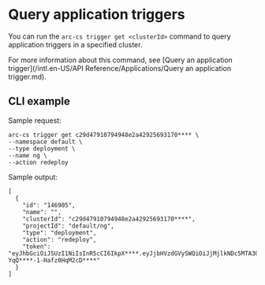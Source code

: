 # Query application triggers

You can run the `arc-cs trigger get <clusterId>` command to query application triggers in a specified cluster.

For more information about this command, see [Query an application trigger](/intl.en-US/API Reference/Applications/Query an application trigger.md).

## CLI example

Sample request:

```
arc-cs trigger get c29d47910794948e2a42925693170**** \
--namespace default \
--type deployment \
--name ng \
--action redeploy
```

Sample output:

```
[
  {
    "id": "146905",
    "name": "",
    "clusterId": "c29d47910794948e2a42925693170****",
    "projectId": "default/ng",
    "type": "deployment",
    "action": "redeploy",
    "token": "eyJhbGciOiJSUzI1NiIsInR5cCI6IkpX****.eyJjbHVzdGVySWQiOiJjMjlkNDc5MTA3OTQ5NDhlMmE0MjkyNTY5MzE3MDkzZmEiLCJpZCI6IjE0Njkw****.JdHATgluwwZdX6MYZUuPfgXbr5QmlsqVLCZGFZiGP0KkCbfYRIVZVSOfU6fuojy4GLrVvagFS2opfY66vkPEoQH3FMTsx0634mu6EKiZuUvFaPOgJiPOIxUSleomu8V3NVY0LwhQMOkcO****-YqQ****-1-Hafz0HqM2cD****"
  }
]
```


